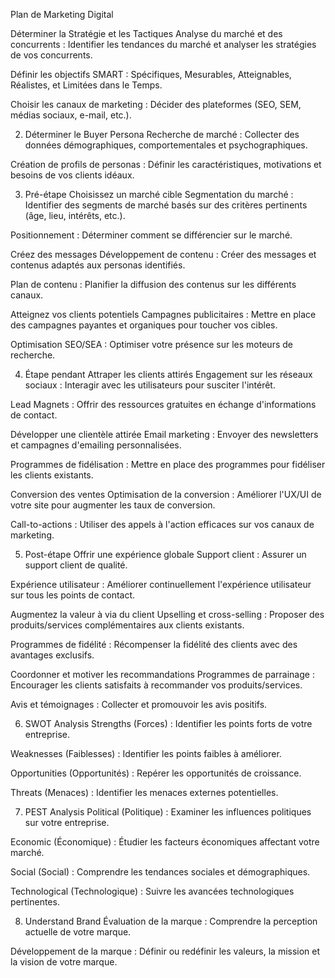
Plan de Marketing Digital

Déterminer la Stratégie et les Tactiques
Analyse du marché et des concurrents : Identifier les tendances du marché et analyser les stratégies de vos concurrents.

Définir les objectifs SMART : Spécifiques, Mesurables, Atteignables, Réalistes, et Limitées dans le Temps.

Choisir les canaux de marketing : Décider des plateformes (SEO, SEM, médias sociaux, e-mail, etc.).

2. Déterminer le Buyer Persona
Recherche de marché : Collecter des données démographiques, comportementales et psychographiques.

Création de profils de personas : Définir les caractéristiques, motivations et besoins de vos clients idéaux.

3. Pré-étape
Choisissez un marché cible
Segmentation du marché : Identifier des segments de marché basés sur des critères pertinents (âge, lieu, intérêts, etc.).

Positionnement : Déterminer comment se différencier sur le marché.

Créez des messages
Développement de contenu : Créer des messages et contenus adaptés aux personas identifiés.

Plan de contenu : Planifier la diffusion des contenus sur les différents canaux.

Atteignez vos clients potentiels
Campagnes publicitaires : Mettre en place des campagnes payantes et organiques pour toucher vos cibles.

Optimisation SEO/SEA : Optimiser votre présence sur les moteurs de recherche.

4. Étape pendant
Attraper les clients attirés
Engagement sur les réseaux sociaux : Interagir avec les utilisateurs pour susciter l'intérêt.

Lead Magnets : Offrir des ressources gratuites en échange d'informations de contact.

Développer une clientèle attirée
Email marketing : Envoyer des newsletters et campagnes d'emailing personnalisées.

Programmes de fidélisation : Mettre en place des programmes pour fidéliser les clients existants.

Conversion des ventes
Optimisation de la conversion : Améliorer l'UX/UI de votre site pour augmenter les taux de conversion.

Call-to-actions : Utiliser des appels à l'action efficaces sur vos canaux de marketing.

5. Post-étape
Offrir une expérience globale
Support client : Assurer un support client de qualité.

Expérience utilisateur : Améliorer continuellement l'expérience utilisateur sur tous les points de contact.

Augmentez la valeur à via du client
Upselling et cross-selling : Proposer des produits/services complémentaires aux clients existants.

Programmes de fidélité : Récompenser la fidélité des clients avec des avantages exclusifs.

Coordonner et motiver les recommandations
Programmes de parrainage : Encourager les clients satisfaits à recommander vos produits/services.

Avis et témoignages : Collecter et promouvoir les avis positifs.

6. SWOT Analysis
Strengths (Forces) : Identifier les points forts de votre entreprise.

Weaknesses (Faiblesses) : Identifier les points faibles à améliorer.

Opportunities (Opportunités) : Repérer les opportunités de croissance.

Threats (Menaces) : Identifier les menaces externes potentielles.

7. PEST Analysis
Political (Politique) : Examiner les influences politiques sur votre entreprise.

Economic (Économique) : Étudier les facteurs économiques affectant votre marché.

Social (Social) : Comprendre les tendances sociales et démographiques.

Technological (Technologique) : Suivre les avancées technologiques pertinentes.

8. Understand Brand
Évaluation de la marque : Comprendre la perception actuelle de votre marque.

Développement de la marque : Définir ou redéfinir les valeurs, la mission et la vision de votre marque.

